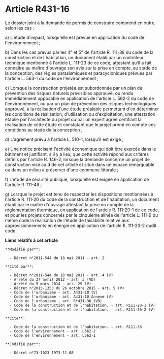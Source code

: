 # Article R431-16

Le dossier joint à la demande de permis de construire comprend en outre, selon les cas : 

a) L'étude d'impact, lorsqu'elle est prévue en application du code de l'environnement ; 

b) Dans les cas prévus par les 4° et 5° de l'article R. 111-38 du code de la construction et de l'habitation, un document
établi par un contrôleur technique mentionné à l'article L. 111-23 de ce code, attestant qu'il a fait connaître au maître
d'ouvrage son avis sur la prise en compte, au stade de la conception, des règles parasismiques et paracycloniques prévues par
l'article L. 563-1 du code de l'environnement ; 

c) Lorsque la construction projetée est subordonnée par un plan de prévention des risques naturels prévisibles approuvé, ou
rendu immédiatement opposable en application de l'article L. 562-2 du code de l'environnement, ou par un plan de prévention
des risques technologiques approuvé, à la réalisation d'une étude préalable permettant d'en déterminer les conditions de
réalisation, d'utilisation ou d'exploitation, une attestation établie par l'architecte du projet ou par un expert agréé
certifiant la réalisation de cette étude et constatant que le projet prend en compte ces conditions au stade de la
conception ; 

d) L'agrément prévu à l'article L. 510-1, lorsqu'il est exigé ; 

e) Une notice précisant l'activité économique qui doit être exercée dans le bâtiment et justifiant, s'il y a lieu, que cette
activité répond aux critères définis par l'article R. 146-2, lorsque la demande concerne un projet de construction visé au d
de cet article et situé dans un espace remarquable ou dans un milieu à préserver d'une commune littorale ; 

f) L'étude de sécurité publique, lorsqu'elle est exigée en application de l'article R. 111-48 ; 

g) Lorsque le projet est tenu de respecter les dispositions mentionnées à l'article R. 111-20 du code de la construction et
de l'habitation, un document établi par le maître d'ouvrage attestant la prise en compte de la réglementation thermique, en
application de l'article R. 111-20-1 de ce code, et pour les projets concernés par le cinquième alinéa de l'article L. 111-9
du même code la réalisation de l'étude de faisabilité relative aux approvisionnements en énergie en application de l'article
R. 111-20-2 dudit code.

**Liens relatifs à cet article**

	**Modifié par**:

	  - Décret n°2011-544 du 18 mai 2011 - art. 2

	**Cité par**:

	  - Décret n°2011-544 du 18 mai 2011 - art. 4 (V)
	  - Arrêté du 27 avril 2012 - art. 3 (VD)
	  - Arrêté du 5 mars 2014 - art. 29 (V)
	  - Décret n°2015-1353 du 26 octobre 2015 - art. 5 (V)
	  - Code de l'urbanisme - art. A431-10 (V)
	  - Code de l'urbanisme - art. A431-10 Annexe (V)
	  - Code de l'urbanisme - art. R*431-36 (VD)
	  - Code de la construction et de l'habitation. - art. R111-20-1 (V)
	  - Code de la construction et de l'habitation. - art. R111-20-2 (V)

	**Cite**:

	  - Code de la construction et de l'habitation. - art. R111-38
	  - Code de l'environnement - art. L562-2
	  - Code de l'environnement - art. L563-1

	**Codifié par**:

	  - Décret n°73-1023 1973-11-08
